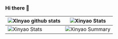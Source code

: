 ### Hi there 👋

<!--
**mango2630/mango2630** is a ✨ _special_ ✨ repository because its `README.md` (this file) appears on your GitHub profile.

Here are some ideas to get you started:

- 🔭 I’m currently working on ...
- 🌱 I’m currently learning ...
- 👯 I’m looking to collaborate on ...
- 🤔 I’m looking for help with ...
- 💬 Ask me about ...
- 📫 How to reach me: ...
- 😄 Pronouns: ...
- ⚡ Fun fact: ...
-->
|![XInyao github stats](https://github-readme-stats.vercel.app/api?username=liuxinyao1&theme=radical&show_icons=true&count_private=true)|![Xinyao Stats](https://github-profile-summary-cards.vercel.app/api/cards/most-commit-language?username=liuxinyao1&theme=solarized_dark) |
| ------------------------------------------------------------ | ------------------------------------------------------------ |
|![Xinyao Stats](https://github-profile-summary-cards.vercel.app/api/cards/repos-per-language?username=liuxinyao1&theme=solarized_dark)|![Xinyao Summary](https://github-profile-summary-cards.vercel.app/api/cards/profile-details?username=liuxinyao1&theme=solarized_dark)|
